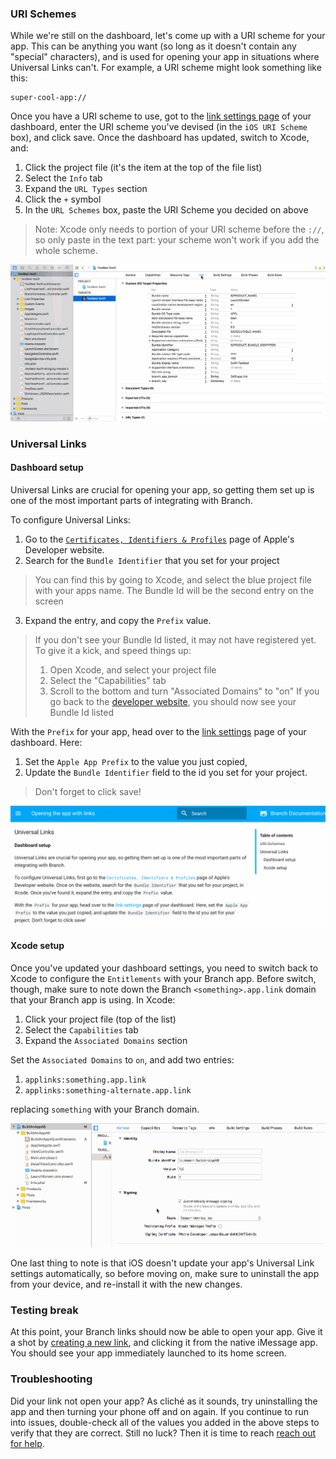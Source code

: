 ### URI Schemes

While we're still on the dashboard, let's come up with a URI scheme for your app. This can be anything you want (so long as it doesn't contain any "special" characters), and is used for opening your app in situations where Universal Links can't. For example, a URI scheme might look something like this:
```
super-cool-app://
```

Once you have a URI scheme to use, got to the [link settings page](http://dashboard.branch.io/link-settings) of your dashboard, enter the URI scheme you've devised (in the `iOS URI Scheme` box), and click save. Once the dashboard has updated, switch to Xcode, and:

  1. Click the project file (it's the item at the top of the file list)
  1. Select the `Info` tab
  1. Expand the `URL Types` section
  1. Click the `+` symbol
  1. In the `URL Schemes` box, paste the URI Scheme you decided on above

  > Note: Xcode only needs to portion of your URI scheme before the `://`, so only paste in the text part: your scheme won't work if you add the whole scheme.


  ![image](/uri_scheme.gif)

### Universal Links

#### Dashboard setup

Universal Links are crucial for opening your app, so getting them set up is one of the most important parts of integrating with Branch.

To configure Universal Links:

1. Go to the [`Certificates, Identifiers & Profiles`](https://developer.apple.com/account/ios/identifier/bundle) page of Apple's Developer website.
1. Search for the `Bundle Identifier` that you set for your project

> You can find this by going to Xcode, and select the blue project file with your apps name. The Bundle Id will be the second entry on the screen

3. Expand the entry, and copy the `Prefix` value.

> If you don't see your Bundle Id listed, it may not have registered yet. To give it a kick, and speed things up:
> 1. Open Xcode, and select your project file
> 2. Select the "Capabilities" tab
> 3. Scroll to the bottom and turn "Associated Domains" to "on"
> If you go back to the [developer website](https://developer.apple.com/account/ios/identifier/bundle), you should now see your Bundle Id listed

With the `Prefix` for your app, head over to the [link settings](https://dashboard.branch.io/settings/link) page of your dashboard. Here:

1. Set the `Apple App Prefix` to the value you just copied,
1. Update the `Bundle Identifier` field to the id you set for your project.

>Don't forget to click save!

  ![image](/dash_ul.gif)

#### Xcode setup

Once you've updated your dashboard settings, you need to switch back to Xcode to configure the `Entitlements` with your Branch app. Before switch, though, make sure to note down the Branch `<something>.app.link` domain that your Branch app is using. In Xcode:

1. Click your project file (top of the list)
1. Select the `Capabilities` tab
1. Expand the `Associated Domains` section

Set the `Associated Domains` to `on`, and add two entries:

 1. `applinks:something.app.link`
 1. `applinks:something-alternate.app.link`

 replacing `something` with your Branch domain.

  ![image](/xcode_ul.gif)

One last thing to note is that iOS doesn't update your app's Universal Link settings automatically, so before moving on, make sure to uninstall the app from your device, and re-install it with the new changes.

### Testing break

At this point, your Branch links should now be able to open your app. Give it a shot by [creating a new link](https://dashboard.branch.io/quick-links/qlc/config/), and clicking it from the native iMessage app. You should see your app immediately launched to its home screen.

### Troubleshooting

Did your link not open your app? As cliché as it sounds, try uninstalling the app and then turning your phone off and on again. If you continue to run into issues, double-check all of the values you added in the above steps to verify that they are correct. Still no luck? Then it is time to reach [reach out for help](slack://channel?team=T02BUTP4H&id=C1U7KNG0K).

